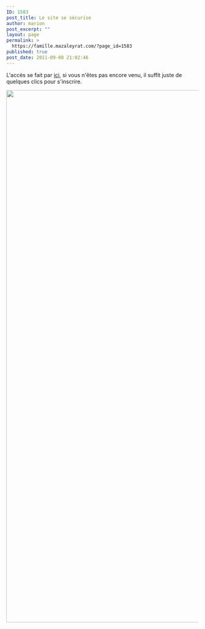 ```yaml
---
ID: 1583
post_title: Le site se sécurise
author: marion
post_excerpt: ""
layout: page
permalink: >
  https://famille.mazaleyrat.com/?page_id=1583
published: true
post_date: 2011-09-08 21:02:46
---
```

L'accès se fait par <a href="http://famille.mazaleyrat.com/wp-login.php">ici</a>, si vous n'êtes pas encore venu, il suffit juste de quelques clics pour s'inscrire.

<a href="http://famille.mazaleyrat.com/wp-content/uploads/2011/09/DSC_0032.jpg"><img class="aligncenter size-full wp-image-1608" title="DSC_0032" alt="" src="http://famille.mazaleyrat.com/wp-content/uploads/2011/09/DSC_0032.jpg" width="1745" height="1392" /></a>